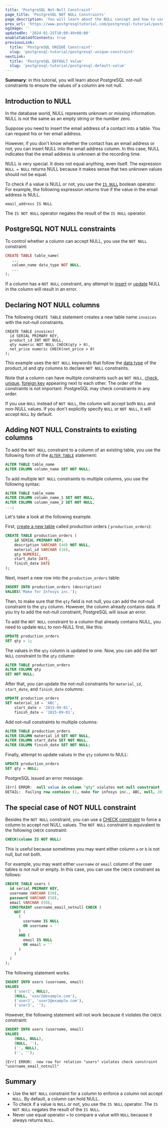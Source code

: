 ```yaml
---
title: 'PostgreSQL Not-Null Constraint'
page_title: 'PostgreSQL NOT NULL Constraints'
page_description: 'You will learn about the NULL concept and how to use PostgreSQL NOT NULL constraint to ensure values in a column are not NULL.'
prev_url: 'https://www.postgresqltutorial.com/postgresql-tutorial/postgresql-not-null-constraint/'
ogImage: ''
updatedOn: '2024-01-25T10:09:49+00:00'
enableTableOfContents: true
previousLink:
  title: 'PostgreSQL UNIQUE Constraint'
  slug: 'postgresql-tutorial/postgresql-unique-constraint'
nextLink:
  title: 'PostgreSQL DEFAULT Value'
  slug: 'postgresql-tutorial/postgresql-default-value'
---
```


**Summary**: in this tutorial, you will learn about PostgreSQL not\-null constraints to ensure the values of a column are not null.

## Introduction to NULL

In the database world, NULL represents unknown or missing information. NULL is not the same as an empty string or the number zero.

Suppose you need to insert the email address of a contact into a table. You can request his or her email address.

However, if you don't know whether the contact has an email address or not, you can insert NULL into the email address column. In this case, NULL indicates that the email address is unknown at the recording time.

NULL is very special. It does not equal anything, even itself. The expression `NULL = NULL` returns NULL because it makes sense that two unknown values should not be equal.

To check if a value is NULL or not, you use the [`IS NULL`](postgresql-is-null) boolean operator. For example, the following expression returns true if the value in the email address is NULL.

```phpsqlsql
email_address IS NULL
```

The `IS NOT NULL` operator negates the result of the `IS NULL` operator.

## PostgreSQL NOT NULL constraints

To control whether a column can accept NULL, you use the `NOT NULL` constraint:

```php
CREATE TABLE table_name(
   ...
   column_name data_type NOT NULL,
   ...
);
```

If a column has a `NOT NULL` constraint, any attempt to [insert](postgresql-insert) or [update](postgresql-update) NULL in the column will result in an error.

## Declaring NOT NULL columns

The following `CREATE TABLE` statement creates a new table name `invoices` with the not\-null constraints.

```
CREATE TABLE invoices(
  id SERIAL PRIMARY KEY,
  product_id INT NOT NULL,
  qty numeric NOT NULL CHECK(qty > 0),
  net_price numeric CHECK(net_price > 0)
);
```

This example uses the `NOT NULL` keywords that follow the [data type](postgresql-data-types) of the product_id and qty columns to declare `NOT NULL` constraints.

Note that a column can have multiple constraints such as `NOT NULL`, [check](postgresql-check-constraint), [unique](postgresql-unique-constraint), [foreign key](postgresql-foreign-key) appearing next to each other. The order of the constraints is not important. PostgreSQL may check constraints in any order.

If you use `NULL` instead of `NOT NULL`, the column will accept both `NULL` and non\-NULL values. If you don't explicitly specify `NULL` or `NOT NULL`, it will accept `NULL` by default.

## Adding NOT NULL Constraints to existing columns

To add the `NOT NULL` constraint to a column of an existing table, you use the following form of the [`ALTER TABLE`](postgresql-alter-table) statement:

```sql
ALTER TABLE table_name
ALTER COLUMN column_name SET NOT NULL;
```

To add multiple `NOT NULL` constraints to multiple columns, you use the following syntax:

```sql
ALTER TABLE table_name
ALTER COLUMN column_name_1 SET NOT NULL,
ALTER COLUMN column_name_2 SET NOT NULL,
...;
```

Let's take a look at the following example.

First, [create a new table](postgresql-create-table) called production orders ( `production_orders`):

```sql
CREATE TABLE production_orders (
	id SERIAL PRIMARY KEY,
	description VARCHAR (40) NOT NULL,
	material_id VARCHAR (16),
	qty NUMERIC,
	start_date DATE,
	finish_date DATE
);
```

Next, insert a new row into the `production_orders` table:

```sql
INSERT INTO production_orders (description)
VALUES('Make for Infosys inc.');
```

Then, to make sure that the `qty` field is not null, you can add the not\-null constraint to the `qty` column. However, the column already contains data. If you try to add the not\-null constraint, PostgreSQL will issue an error.

To add the `NOT NULL` constraint to a column that already contains NULL, you need to update `NULL` to non\-NULL first, like this:

```sql
UPDATE production_orders
SET qty = 1;
```

The values in the `qty` column is updated to one. Now, you can add the `NOT NULL` constraint to the `qty` column:

```sql
ALTER TABLE production_orders
ALTER COLUMN qty
SET NOT NULL;
```

After that, you can update the not\-null constraints for `material_id`, `start_date`, and `finish_date` columns:

```sql
UPDATE production_orders
SET material_id = 'ABC',
    start_date = '2015-09-01',
    finish_date = '2015-09-01';
```

Add not\-null constraints to multiple columns:

```sql
ALTER TABLE production_orders
ALTER COLUMN material_id SET NOT NULL,
ALTER COLUMN start_date SET NOT NULL,
ALTER COLUMN finish_date SET NOT NULL;
```

Finally, attempt to update values in the `qty` column to NULL:

```sql
UPDATE production_orders
SET qty = NULL;
```

PostgreSQL issued an error message:

```sql
[Err] ERROR:  null value in column "qty" violates not-null constraint
DETAIL:  Failing row contains (1, make for infosys inc., ABC, null, 2015-09-01, 2015-09-01).
```

## The special case of NOT NULL constraint

Besides the `NOT NULL` constraint, you can use a [CHECK constraint](postgresql-check-constraint) to force a column to accept not NULL values. The `NOT NULL` constraint is equivalent to the following `CHECK` constraint:

```sql
CHECK(column IS NOT NULL)
```

This is useful because sometimes you may want either column `a` or `b` is not null, but not both.

For example, you may want either `username` or `email` column of the user tables is not null or empty. In this case, you can use the `CHECK` constraint as follows:

```sql
CREATE TABLE users (
  id serial PRIMARY KEY,
  username VARCHAR (50),
  password VARCHAR (50),
  email VARCHAR (50),
  CONSTRAINT username_email_notnull CHECK (
    NOT (
      (
        username IS NULL
        OR username = ''
      )
      AND (
        email IS NULL
        OR email = ''
      )
    )
  )
);
```

The following statement works.

```sql
INSERT INTO users (username, email)
VALUES
	('user1', NULL),
	(NULL, 'user2@example.com'),
	('user2', 'user2@example.com'),
	('user3', '');
```

However, the following statement will not work because it violates the `CHECK` constraint:

```sql
INSERT INTO users (username, email)
VALUES
	(NULL, NULL),
	(NULL, ''),
	('', NULL),
	('', '');
```

```
[Err] ERROR:  new row for relation "users" violates check constraint "username_email_notnull"
```

## Summary

- Use the `NOT NULL` constraint for a column to enforce a column not accept `NULL`. By default, a column can hold NULL.
- To check if a value is `NULL` or not, you use the `IS NULL` operator. The `IS NOT NULL` negates the result of the `IS NULL`.
- Never use equal operator `=` to compare a value with `NULL` because it always returns `NULL`.
